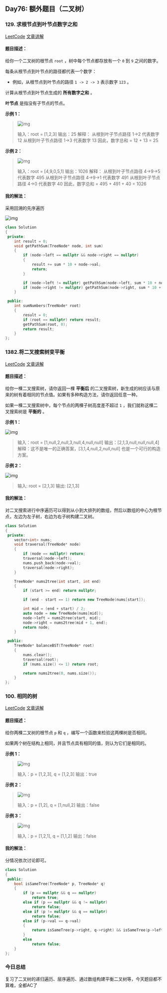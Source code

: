 ## Day76: 额外题目（二叉树）

### 129. 求根节点到叶节点数字之和

[LeetCode](https://leetcode.cn/problems/sum-root-to-leaf-numbers/)  [文章讲解](https://programmercarl.com/0129.%E6%B1%82%E6%A0%B9%E5%88%B0%E5%8F%B6%E5%AD%90%E8%8A%82%E7%82%B9%E6%95%B0%E5%AD%97%E4%B9%8B%E5%92%8C.html)

#### 题目描述：

给你一个二叉树的根节点 `root` ，树中每个节点都存放有一个 `0` 到 `9` 之间的数字。

每条从根节点到叶节点的路径都代表一个数字：

- 例如，从根节点到叶节点的路径 `1 -> 2 -> 3` 表示数字 `123` 。

计算从根节点到叶节点生成的 **所有数字之和** 。

**叶节点** 是指没有子节点的节点。

**示例 1：**

> ![img](imgs/num1tree.jpg)
> 
> 输入：root = [1,2,3]
> 输出：25
> 解释：
> 从根到叶子节点路径 1->2 代表数字 12
> 从根到叶子节点路径 1->3 代表数字 13
> 因此，数字总和 = 12 + 13 = 25

**示例 2：**

> ![img](imgs/num2tree.jpg)
> 
> 输入：root = [4,9,0,5,1]
> 输出：1026
> 解释：
> 从根到叶子节点路径 4->9->5 代表数字 495
> 从根到叶子节点路径 4->9->1 代表数字 491
> 从根到叶子节点路径 4->0 代表数字 40
> 因此，数字总和 = 495 + 491 + 40 = 1026

#### 我的解法：

采用回溯的先序遍历

![img](imgs/129.求根到叶子节点数字之和.png)

```C++
class Solution
{
 private:
	int result = 0;
	void getPathSum(TreeNode* node, int sum)
	{
		if (node->left == nullptr && node->right == nullptr)
		{
			result += sum * 10 + node->val;
			return;
		}

		if (node->left != nullptr) getPathSum(node->left, sum * 10 + node->val);
		if (node->right != nullptr) getPathSum(node->right, sum * 10 + node->val);
	}

 public:
	int sumNumbers(TreeNode* root)
	{
		result = 0;
		if (root == nullptr) return result;
		getPathSum(root, 0);
		return result;
	}
};
```

### 1382.将二叉搜索树变平衡

[LeetCode](https://leetcode.cn/problems/balance-a-binary-search-tree/)  [文章讲解](https://programmercarl.com/1382.%E5%B0%86%E4%BA%8C%E5%8F%89%E6%90%9C%E7%B4%A2%E6%A0%91%E5%8F%98%E5%B9%B3%E8%A1%A1.html)

#### 题目描述：

给你一棵二叉搜索树，请你返回一棵 **平衡后** 的二叉搜索树，新生成的树应该与原来的树有着相同的节点值。如果有多种构造方法，请你返回任意一种。

如果一棵二叉搜索树中，每个节点的两棵子树高度差不超过 `1` ，我们就称这棵二叉搜索树是 **平衡的** 。

**示例 1：**

![img](imgs/balance1-tree.jpg)

> 输入：root = [1,null,2,null,3,null,4,null,null]
> 输出：[2,1,3,null,null,null,4]
> 解释：这不是唯一的正确答案，[3,1,4,null,2,null,null] 也是一个可行的构造方案。

**示例 2：**

![img](imgs/balanced2-tree.jpg)

> 输入: root = [2,1,3]
> 输出: [2,1,3]

#### 我的解法：

对二叉搜索进行中序遍历可以得到从小到大排列的数组，然后以数组的中心为根节点，左边为左子树，右边为右子树构建二叉树。

```C++
class Solution
{
 private:
	vector<int> nums;
	void traversal(TreeNode* node)
	{
		if (node == nullptr) return;
		traversal(node->left);
		nums.push_back(node->val);
		traversal(node->right);
	}

	TreeNode* nums2tree(int start, int end)
	{
		if (start >= end) return nullptr;

		if (end - start == 1) return new TreeNode(nums[start]);

		int mid = (end + start) / 2;
		auto node = new TreeNode(nums[mid]);
		node->left = nums2tree(start, mid);
		node->right = nums2tree(mid + 1, end);
		return node;
	}

 public:
	TreeNode* balanceBST(TreeNode* root)
	{
		nums.clear();
		traversal(root);
		if (nums.size() <= 1) return root;

		return nums2tree(0, nums.size());
	}
};
```

### 100. 相同的树

[LeetCode](https://leetcode.cn/problems/same-tree/)  [文章讲解](https://programmercarl.com/0100.%E7%9B%B8%E5%90%8C%E7%9A%84%E6%A0%91.html)

#### 题目描述：

给你两棵二叉树的根节点 `p` 和 `q` ，编写一个函数来检验这两棵树是否相同。

如果两个树在结构上相同，并且节点具有相同的值，则认为它们是相同的。

**示例 1：**

> ![img](imgs/ex1.jpg)
> 
> 输入：p = [1,2,3], q = [1,2,3]
> 输出：true

**示例 2：**

> ![img](imgs/ex2.jpg)
> 
> 输入：p = [1,2], q = [1,null,2]
> 输出：false

**示例 3：**

> ![img](imgs/ex3.jpg)
> 
> 输入：p = [1,2,1], q = [1,1,2]
> 输出：false

#### 我的解法：

分情况依次讨论即可。

```C++
class Solution
{
 public:
	bool isSameTree(TreeNode* p, TreeNode* q)
	{
		if (p == nullptr && q == nullptr)
			return true;
		else if (p == nullptr && q != nullptr)
			return false;
		else if (p != nullptr && q == nullptr)
			return false;
		else if (p->val == q->val)
		{
			return isSameTree(p->right, q->right) && isSameTree(p->left, q->left);
		}
		else
			return false;
	}
};
```

### 今日总结

复习了二叉树的递归遍历、层序遍历、通过数组构建平衡二叉树等，今天题目都不算难，全都AC了
